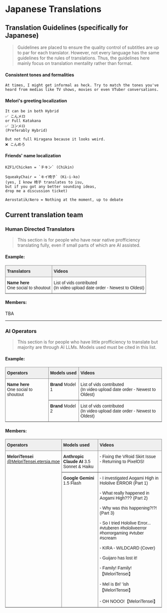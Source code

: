 


# Japanese Translations

## Translation Guidelines (specifically for Japanese)
> Guidelines are placed to ensure the quality control 
> of subtitles are up to par for each translator.
> However, not every language has the same guidelines
> for the rules of translations.
> Thus, the guidelines here mainly focus on
> translation mentality rather than format.

#### Consistent tones and formalities
```
At times, I might get informal as heck. Try to match the tones you've
heard from medias like TV shows, movies or even VTuber conversations.
```

#### Melori's greeting localization
```
It can be in both Hybrid
✅ こんメロ
or Full Katakana
✅ コンメロ
(Preferably Hybrid) 

But not full Hiragana because it looks weird.
❌ こんめろ
```
   
#### Friends' name localization
```
KZF1/Chicken = `チキン` (Chikin)

SqueakyChair = `キイ椅子` (Ki-i-ko)
(yes, I know 椅子 translates to isu, 
but if you got any better sounding ideas,
drop me a discussion ticket)

Aerostatik/Aero = Nothing at the moment, up to debate
```

## Current translation team

### Human Directed Translators

> This section is for people who have near native profficiency
> translating fully, even if small parts of which are AI assisted.


#### Example:

<style type="text/css">
.tg  {border-collapse:collapse;border-spacing:0;}
.tg td{border-color:black;border-style:solid;border-width:1px;font-family:Arial, sans-serif;font-size:14px;
  overflow:hidden;padding:10px 5px;word-break:normal;}
.tg th{border-color:black;border-style:solid;border-width:1px;font-family:Arial, sans-serif;font-size:14px;
  font-weight:normal;overflow:hidden;padding:10px 5px;word-break:normal;}
.tg .tg-dvid{background-color:#efefef;border-color:inherit;font-weight:bold;text-align:left;vertical-align:top}
.tg .tg-0pky{border-color:inherit;text-align:left;vertical-align:top}
</style>
<table class="tg"><thead>
  <tr>
    <th class="tg-dvid">Translators</th>
    <th class="tg-dvid">Videos</th>
  </tr></thead>
<tbody>
  <tr>
    <td class="tg-0pky"><span style="font-weight:bold">Name here</span><br>One social to shoutout</td>
    <td class="tg-0pky">List of vids contributed<br>(In video upload date order - Newest to Oldest)</td>
  </tr>
</tbody>
</table>


#### Members:
TBA
  
 ---

### AI Operators

> This section is for people who have little profficiency to translate
> but majority are through AI LLMs. Models used must be cited in
> this list.

#### Example:

<style type="text/css">
.tg  {border-collapse:collapse;border-spacing:0;}
.tg td{border-color:black;border-style:solid;border-width:1px;font-family:Arial, sans-serif;font-size:14px;
  overflow:hidden;padding:10px 5px;word-break:normal;}
.tg th{border-color:black;border-style:solid;border-width:1px;font-family:Arial, sans-serif;font-size:14px;
  font-weight:normal;overflow:hidden;padding:10px 5px;word-break:normal;}
.tg .tg-dvid{background-color:#efefef;border-color:inherit;font-weight:bold;text-align:left;vertical-align:top}
.tg .tg-0pky{border-color:inherit;text-align:left;vertical-align:top}
</style>
<table class="tg"><thead>
  <tr>
    <th class="tg-dvid">Operators</th>
    <th class="tg-dvid">Models used</th>
    <th class="tg-dvid">Videos</th>
  </tr></thead>
<tbody>
  <tr>
    <td class="tg-0pky" rowspan="2"><span style="font-weight:bold">Name here</span><br>One social to shoutout</td>
    <td class="tg-0pky"><span style="font-weight:bold">Brand </span>Model 1</td>
    <td class="tg-0pky">List of vids contributed<br>(In video upload date order - Newest to Oldest)</td>
  </tr>
  <tr>
    <td class="tg-0pky"><span style="font-weight:bold">Brand</span> Model 2</td>
    <td class="tg-0pky">List of vids contributed<br>(In video upload date order - Newest to Oldest)</td>
  </tr>
</tbody>
</table>


#### Members:

<style type="text/css">
.tg  {border-collapse:collapse;border-spacing:0;}
.tg td{border-color:black;border-style:solid;border-width:1px;font-family:Arial, sans-serif;font-size:14px;
  overflow:hidden;padding:10px 5px;word-break:normal;}
.tg th{border-color:black;border-style:solid;border-width:1px;font-family:Arial, sans-serif;font-size:14px;
  font-weight:normal;overflow:hidden;padding:10px 5px;word-break:normal;}
.tg .tg-dvid{background-color:#efefef;border-color:inherit;font-weight:bold;text-align:left;vertical-align:top}
.tg .tg-0pky{border-color:inherit;text-align:left;vertical-align:top}
</style>
<table class="tg"><thead>
  <tr>
    <th class="tg-dvid">Operators</th>
    <th class="tg-dvid">Models used</th>
    <th class="tg-dvid">Videos</th>
  </tr></thead>
<tbody>
  <tr>
    <td class="tg-0pky" rowspan="2"><span style="font-weight:bold">MeloriTensei</span><br><a href="https://bsky.app/profile/meloritensei.etersia.moe" target="_blank" rel="noopener noreferrer">@MeloriTensei.etersia.moe</a><br></td>
    <td class="tg-0pky"><span style="font-weight:bold">Anthropic Claude AI</span> 3.5 Sonnet &amp; Haiku</td>
    <td class="tg-0pky">- Fixing the VRoid Skirt Issue<br>- Returning to PixelOS!</td>
  </tr>
  <tr>
    <td class="tg-0pky"><span style="font-weight:bold">Google Gemini</span> 1.5 Flash</td>
    <td class="tg-0pky">- I investigated Aogami High in Hololive ERROR (Part 1)<br><br>- What really happened in Aogami High??? (Part 2)<br><br>- Why was this happening?!?! (Part 3)<br><br>- So I tried Hololive Error... #vtuberen #hololiveerror #horrorgaming #vtuber #scream<br><br>- KIRA - WILDCARD (Cover)<br><br>- Guijaro has lost it!<br><br>- Family! Family!【MeloriTensei】<br><br>- Mel is Bri' 'ish 【MeloriTensei】<br><br>- OH NOOO!【MeloriTensei】</td>
  </tr>
</tbody></table>
